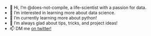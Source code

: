 - 👋 Hi, I’m @does-not-compile, a life-scientist with a passion for data.
- 👀 I’m interested in learning more about data science.
- 🌱 I’m currently learning more about python!
- 💞️ I’m always glad about tips, tricks, and project ideas!
- 📫 DM me [on twitter!](https://www.twitter.com/snagel10 "Say hi! :D")
